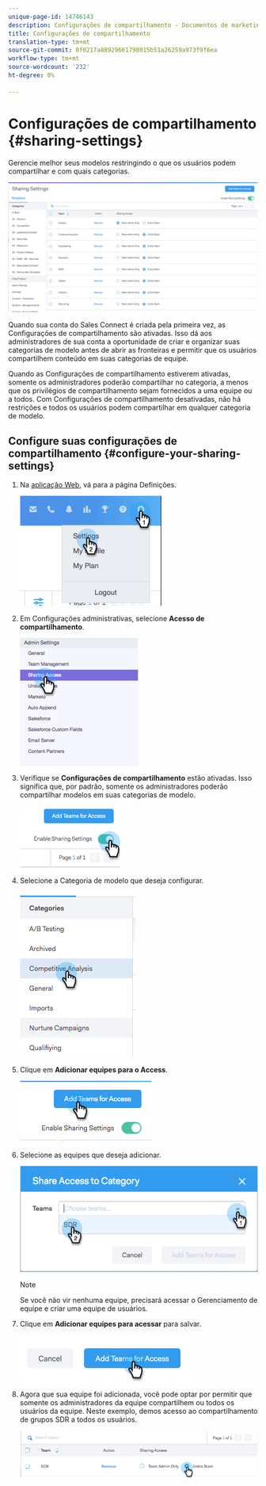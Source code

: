 ```yaml
---
unique-page-id: 14746143
description: Configurações de compartilhamento - Documentos de marketing - Documentação do produto
title: Configurações de compartilhamento
translation-type: tm+mt
source-git-commit: 0f0217a88929661798015b51a26259a973f9f6ea
workflow-type: tm+mt
source-wordcount: '232'
ht-degree: 0%

---
```



# Configurações de compartilhamento {#sharing-settings}

Gerencie melhor seus modelos restringindo o que os usuários podem compartilhar e com quais categorias.

![](assets/main.png)

Quando sua conta do Sales Connect é criada pela primeira vez, as Configurações de compartilhamento são ativadas. Isso dá aos administradores de sua conta a oportunidade de criar e organizar suas categorias de modelo antes de abrir as fronteiras e permitir que os usuários compartilhem conteúdo em suas categorias de equipe.

Quando as Configurações de compartilhamento estiverem ativadas, somente os administradores poderão compartilhar no categoria, a menos que os privilégios de compartilhamento sejam fornecidos a uma equipe ou a todos. Com Configurações de compartilhamento desativadas, não há restrições e todos os usuários podem compartilhar em qualquer categoria de modelo.

## Configure suas configurações de compartilhamento {#configure-your-sharing-settings}

1. Na [aplicação Web](https://toutapp.com/login), vá para a página Definições.

   ![](assets/one-2.png)

1. Em Configurações administrativas, selecione **Acesso de compartilhamento**.

   ![](assets/two-2.png)

1. Verifique se **Configurações de compartilhamento** estão ativadas. Isso significa que, por padrão, somente os administradores poderão compartilhar modelos em suas categorias de modelo.

   ![](assets/three-2.png)

1. Selecione a Categoria de modelo que deseja configurar.

   ![](assets/four-2.png)

1. Clique em **Adicionar equipes para o Access**.

   ![](assets/five-2.png)

1. Selecione as equipes que deseja adicionar.

   ![](assets/six-1.png)

   >[!NOTE]
   >
   >Se você não vir nenhuma equipe, precisará acessar o Gerenciamento de equipe e criar uma equipe de usuários.

1. Clique em **Adicionar equipes para acessar** para salvar.

   ![](assets/seven-1.png)

1. Agora que sua equipe foi adicionada, você pode optar por permitir que somente os administradores da equipe compartilhem ou todos os usuários da equipe. Neste exemplo, demos acesso ao compartilhamento de grupos SDR a todos os usuários.

   ![](assets/eight-1.png)
